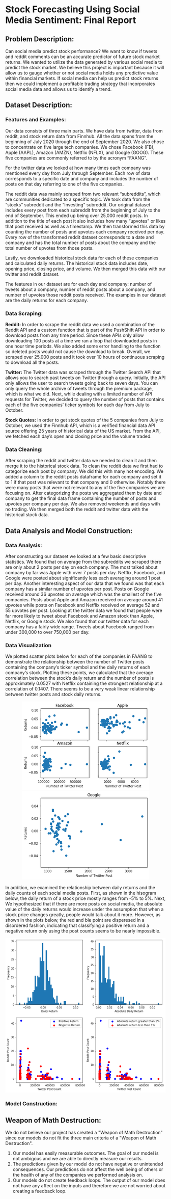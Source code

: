 # Stock Forecasting Using Social Media Sentiment: Final Report

## Problem Description:
Can social media predict stock performance? We want to know if tweets and reddit comments can be an accurate predictor of future stock market returns. We wanted to utilize the data generated by various social media to predict the stock market. We believe this project is important because it will allow us to gauge whether or not social media holds any predictive value within financial markets. If social media can help us predict stock returns then we could implement a profitable trading strategy that incorporates social media data and allows us to identify a trend.

## Dataset Description:
### Features and Examples:
Our data consists of three main parts. We have data from twitter, data from reddit, and stock return data from Finnhub. All the data spans from the beginning of July 2020 through the end of September 2020. We also chose to concentrate on five large tech companies. We chose Facebook (FB), Apple (AAPL), Amazon (AMZN), Netflix (NFLX), and Google (GOOG). These five companies are commonly referred to by the acronym “FAANG”. 

For the twitter data we looked at how many times each company was mentioned every day from July through September. Each row of data corresponds to a specific date and company and includes the number of posts on that day referring to one of the five companies. 

The reddit data was mainly scraped from two relevant “subreddits”, which are communities dedicated to a specific topic. We took data from the “stocks” subreddit and the “investing” subreddit. Our original dataset includes every post from each subreddit from the beginning of July to the end of September. This ended up being over 25,000 reddit posts. In addition to the title of each post it also includes how many “upvotes” or likes that post received as well as a timestamp. We then transformed this data by counting the number of posts and upvotes each company received per day. Every row of the transformed reddit dataset corresponds to a date and company and has the total number of posts about the company and the total number of upvotes from those posts. 

Lastly, we downloaded historical stock data for each of these companies and calculated daily returns. The historical stock data includes date, opening price, closing price, and volume. We then merged this data with our twitter and reddit dataset. 

The features in our dataset are for each day and company: number of tweets about a company, number of reddit posts about a company, and number of upvotes those reddit posts received. The examples in our dataset are the daily returns for each company. 

### Data Scraping:
**Reddit:** In order to scrape the reddit data we used a combination of the Reddit API and a custom function that is part of the PushShift API in order to download posts from any time period. Since these APIs only allow downloading 100 posts at a time we ran a loop that downloaded posts in one hour time periods. We also added some error handling to the function so deleted posts would not cause the download to break. Overall, we scraped over 25,000 posts and it took over 10 hours of continuous scraping to download all the posts. 

**Twitter:** The Twitter data was scraped through the Twitter Search API that allows you to search past tweets on Twitter through a query. Initially, the API only allows the user to search tweets going back to seven days. You can only query the whole archive of tweets through the premium package, which is what we did. Next, while dealing with a limited number of API requests for Twitter, we decided to query the number of posts that contains each of the five companies’ ticker symbols for each day from July to October.

**Stock Quotes:** In order to get stock quotes of the 5 companies from July to October, we used the Finnhub API, which is a verified financial data API source offering 25 years of historical data of the US market. From the API, we fetched each day’s open and closing price and the volume traded.  

### Data Cleaning:
After scraping the reddit and twitter data we needed to clean it and then merge it to the historical stock data. To clean the reddit data we first had to categorize each post by company. We did this with many hot encoding. We added a column to the reddit posts dataframe for each company and set it to 1 if that post was relevant to that company and 0 otherwise. Notably there were many posts that were not relevant to any of the five companies we are focusing on. After categorizing the posts we aggregated them by date and company to get the final data frame containing the number of posts and upvotes per company per day. We also removed weekends and days with no trading. We then merged both the reddit and twitter data with the historical stock data. 

## Data Analysis and Model Construction:
### Data Analysis:
After constructing our dataset we looked at a few basic descriptive statistics. We found that on average from the subreddits we scraped there are only about 2 posts per day on each company. The most talked about company by far was Apple with over 7 posts per day. Netflix, Facebook, and Google were posted about significantly less each averaging around 1 post per day. Another interesting aspect of our data that we found was that each company has a similar number of upvotes per post. Posts on Google received around 36 upvotes on average which was the smallest of the five companies. Posts about Apple and Amazon received on average around 41 upvotes while posts on Facebook and Netflix received on average 52 and 55 upvotes per post. Looking at the twitter data we found that people were far more likely to tweet about Facebook and Amazon stock than Apple, Netflix, or Google stock. We also found that our twitter data for each company has a fairly wide range. Tweets about Facebook ranged from under 300,000 to over 750,000 per day. 

### Data Visualization
We plotted scatter plots below for each of the companies in FAANG to demonstrate the relationship between the number of Twitter posts containing the company’s ticker symbol and the daily returns of each company’s stock. Plotting these points, we calculated that the average correlation between the stock’s daily return and the number of posts is approximately 0.0527 with Netflix containing the strongest relationship at a correlation of 0.1407. There seems to be a very weak linear relationship between twitter posts and stock daily returns.

<p align = "center">
  <img src = "/Plots/plots1.png">
  <img src = "/Plots/plots2.png">
</p>

In addition, we examined the relationship between daily returns and the daily counts of each social media posts. First, as shown in the hisogram below, the daily return of a stock price mostly ranges from -5% to 5%. Next, We hypothesized that if there are more posts on social media, the absolute value of the daily returns would increase under the assumption that when a stock price changes greatly, people would talk about it more. However, as shown in the plots below, the red and ble point are disperesed in a disordered fashion, indicating that classifying a positive return and a negative return only using the post counts seems to be nearly impossible.

<p align = "center">
  <img src = "/Plots/download-6.png">
</p>

### Model Construction:

## Weapon of Math Destruction:
We do not believe our project has created a "Weapon of Math Destruction" since our models do not fit the three main criteria of a "Weapon of Math Destruction". 
1. Our model has easily measurable outcomes. The goal of our model is not ambigous and we are able to directly measure our results.
2. The predictions given by our model do not have negative or unintended consequences. Our predictions do not affect the well being of others or the health of any of the companies we performed analysis on. 
3. Our models do not create feedback loops. The output of our model does not have any affect on the inputs and therefore we are not worried about creating a feedback loop. 





